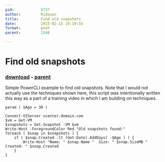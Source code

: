 ```yaml
---
pid:            5737
author:         Ridouan
title:          Find old snapshots
date:           2015-02-15 19:19:55
format:         posh
parent:         1548

---
```


# Find old snapshots

### [download](Scripts\5737.ps1) - [parent](Scripts\1548.md)

Simple PowerCLI example to find old snapshots. Note that I would not actually use the techniques shown here, this script was intentionally written this way as a part of a training video in which I am building on techniques.

```posh
param ( $Age = 30 )

Connect-VIServer vcenter.domain.com
$vm = Get-VM
$snapshots = Get-Snapshot -VM $vm
Write-Host -ForegroundColor Red "Old snapshots found:"
foreach ( $snap in $snapshots ) {
	if ( $snap.Created -lt (Get-Date).AddDays( -$Age ) ) {
		Write-Host "Name: " $snap.Name "  Size: " $snap.SizeMB "  Created: " $snap.Created
	}
}
```
